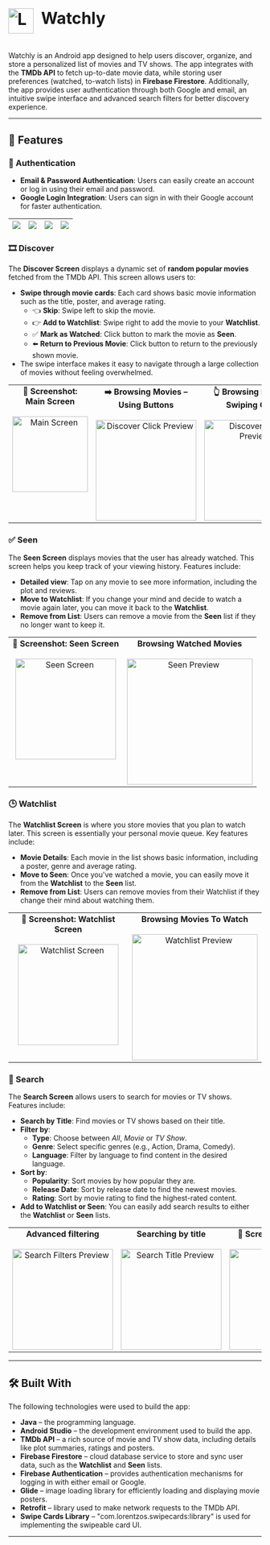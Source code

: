 <h1 style="display: inline-flex; align-items: top; font-size: 32px;">
  <img src="screenshots/logo.png" alt="Logo" width="50px" style="margin-right: 15px; vertical-align: top;" />
  Watchly
</h1>

Watchly is an Android app designed to help users discover, organize, and store a personalized list of movies and TV shows. The app integrates with the **TMDb API** to fetch up-to-date movie data, while storing user preferences (watched, to-watch lists) in **Firebase Firestore**. Additionally, the app provides user authentication through both Google and email, an intuitive swipe interface and advanced search filters for better discovery experience.

---

## 🌟 Features

### 🔐 Authentication

- **Email & Password Authentication**: Users can easily create an account or log in using their email and password.
- **Google Login Integration**: Users can sign in with their Google account for faster authentication.

| ![](screenshots/welcome.jpg) | ![](screenshots/login.jpg) | ![](screenshots/register.jpg) | ![](screenshots/google_account.jpg) |
| ---------------------------- | -------------------------- | ----------------------------- | ----------------------------------- |

### 🎞️ Discover

The **Discover Screen** displays a dynamic set of **random popular movies** fetched from the TMDb API. This screen allows users to:

- **Swipe through movie cards**: Each card shows basic movie information such as the title, poster, and average rating.
  - 👈 **Skip**: Swipe left to skip the movie.
  - 👉 **Add to Watchlist**: Swipe right to add the movie to your **Watchlist**.
  - ✅ **Mark as Watched**: Click button to mark the movie as **Seen**.
  - ⬅️ **Return to Previous Movie**: Click button to return to the previously shown movie.
- The swipe interface makes it easy to navigate through a large collection of movies without feeling overwhelmed.

<table align="center">
  <tr>
    <td align="center" valign="top">
      <strong>📸 Screenshot: Main Screen</strong><br><br>
      <img src="screenshots/main.jpg" alt="Main Screen" width="150">
    </td>
    <td align="center">
      <strong>➡️ Browsing Movies – Using Buttons</strong><br><br>
      <img src="screenshots/discover_click.gif" alt="Discover Click Preview" width="200">
    </td>
    <td align="center">
      <strong>👆 Browsing Movies – Swiping Cards</strong><br><br>
      <img src="screenshots/discover_swipe.gif" alt="Discover Swipe Preview" width="200">
    </td>
  </tr>
</table>

### ✅ Seen

The **Seen Screen** displays movies that the user has already watched. This screen helps you keep track of your viewing history. Features include:

- **Detailed view**: Tap on any movie to see more information, including the plot and reviews.
- **Move to Watchlist**: If you change your mind and decide to watch a movie again later, you can move it back to the **Watchlist**.
- **Remove from List**: Users can remove a movie from the **Seen** list if they no longer want to keep it.

<table align="center">
  <tr>
    <td align="center" valign="top">
      <strong>📸 Screenshot: Seen Screen</strong><br><br>
      <img src="screenshots/seen_sc.jpg" alt="Seen Screen" width="200">
    </td>
    <td align="center" valign="top">
      <strong>Browsing Watched Movies</strong><br><br>
      <img src="screenshots/seen.gif" alt="Seen Preview" width="250">
    </td>
  </tr>
</table>

### 🕒 Watchlist

The **Watchlist Screen** is where you store movies that you plan to watch later. This screen is essentially your personal movie queue. Key features include:

- **Movie Details**: Each movie in the list shows basic information, including a poster, genre and average rating.
- **Move to Seen**: Once you've watched a movie, you can easily move it from the **Watchlist** to the **Seen** list.
- **Remove from List**: Users can remove movies from their Watchlist if they change their mind about watching them.

<table align="center">
  <tr>
    <td align="center" valign="top">
      <strong>📸 Screenshot: Watchlist Screen</strong><br><br>
      <img src="screenshots/watchlist_sc.jpg" alt="Watchlist Screen" width="200">
    </td>
    <td align="center" valign="top">
      <strong>Browsing Movies To Watch</strong><br><br>
      <img src="screenshots/watchlist.gif" alt="Watchlist Preview" width="250">
    </td>
  </tr>
</table>

### 🔎 Search

The **Search Screen** allows users to search for movies or TV shows. Features include:

- **Search by Title**: Find movies or TV shows based on their title.
- **Filter by**:
  - **Type**: Choose between _All_, _Movie_ or _TV Show_.
  - **Genre**: Select specific genres (e.g., Action, Drama, Comedy).
  - **Language**: Filter by language to find content in the desired language.
- **Sort by**:
  - **Popularity**: Sort movies by how popular they are.
  - **Release Date**: Sort by release date to find the newest movies.
  - **Rating**: Sort by movie rating to find the highest-rated content.
- **Add to Watchlist or Seen**: You can easily add search results to either the **Watchlist** or **Seen** lists.

<table align="center">
  <tr>
    <td align="center" valign="top">
      <strong>Advanced filtering</strong><br><br>
      <img src="screenshots/search_filters.gif" alt="Search Filters Preview" width="200">
    </td>
    <td align="center" valign="top">
      <strong>Searching by title</strong><br><br>
      <img src="screenshots/search_title.gif" alt="Search Title Preview" width="200">
    </td>
    <td align="center" valign="top">
      <strong>📸 Screenshot: Details</strong><br><br>
      <img src="screenshots/details.jpg" alt="Details" width="200">
    </td>
  </tr>
</table>

---

## 🛠️ Built With

The following technologies were used to build the app:

- **Java** – the programming language.
- **Android Studio** – the development environment used to build the app.
- **TMDb API** – a rich source of movie and TV show data, including details like plot summaries, ratings and posters.
- **Firebase Firestore** – cloud database service to store and sync user data, such as the **Watchlist** and **Seen** lists.
- **Firebase Authentication** – provides authentication mechanisms for logging in with either email or Google.
- **Glide** – image loading library for efficiently loading and displaying movie posters.
- **Retrofit** – library used to make network requests to the TMDb API.
- **Swipe Cards Library** – "com.lorentzos.swipecards:library" is used for implementing the swipeable card UI.

---
